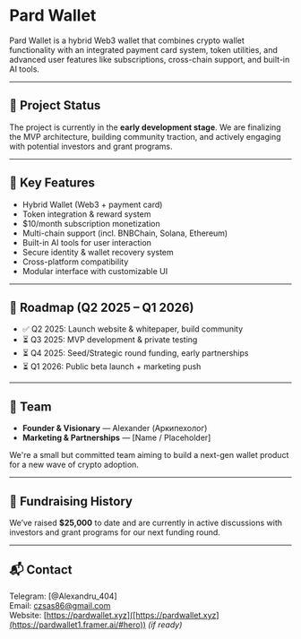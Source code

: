 # Pard Wallet

Pard Wallet is a hybrid Web3 wallet that combines crypto wallet functionality with an integrated payment card system, token utilities, and advanced user features like subscriptions, cross-chain support, and built-in AI tools.

---

## 🚀 Project Status

The project is currently in the **early development stage**. We are finalizing the MVP architecture, building community traction, and actively engaging with potential investors and grant programs.

---

## 🎯 Key Features

- Hybrid Wallet (Web3 + payment card)
- Token integration & reward system
- $10/month subscription monetization
- Multi-chain support (incl. BNBChain, Solana, Ethereum)
- Built-in AI tools for user interaction
- Secure identity & wallet recovery system
- Cross-platform compatibility
- Modular interface with customizable UI

---

## 📅 Roadmap (Q2 2025 – Q1 2026)

- ✅ Q2 2025: Launch website & whitepaper, build community
- ⏳ Q3 2025: MVP development & private testing
- ⏳ Q4 2025: Seed/Strategic round funding, early partnerships
- ⏳ Q1 2026: Public beta launch + marketing push

---

## 👥 Team

- **Founder & Visionary** — Alexander (Аркипехолог)
- **Marketing & Partnerships** — [Name / Placeholder]

We're a small but committed team aiming to build a next-gen wallet product for a new wave of crypto adoption.

---

## 💸 Fundraising History

We’ve raised **$25,000** to date and are currently in active discussions with investors and grant programs for our next funding round.

---

## 📬 Contact

Telegram: [@Alexandru_404]  
Email: czsas86@gmail.com  
Website: [https://pardwallet.xyz]([https://pardwallet.xyz](https://pardwallet1.framer.ai/#hero)) *(if ready)*

